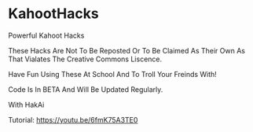# KahootHacks

Powerful Kahoot Hacks

These Hacks Are Not To Be Reposted Or To Be Claimed As Their Own As That Vialates The Creative Commons Liscence.

Have Fun Using These At School And To Troll Your Freinds With!

Code Is In BETA And Will Be Updated Regularly.

With HakAi

Tutorial: https://youtu.be/6fmK75A3TE0
